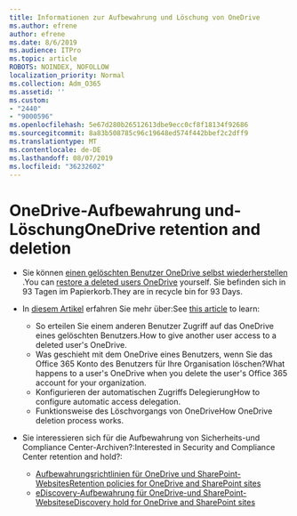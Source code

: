 ```yaml
---
title: Informationen zur Aufbewahrung und Löschung von OneDrive
ms.author: efrene
author: efrene
ms.date: 8/6/2019
ms.audience: ITPro
ms.topic: article
ROBOTS: NOINDEX, NOFOLLOW
localization_priority: Normal
ms.collection: Adm_O365
ms.assetid: ''
ms.custom:
- "2440"
- "9000596"
ms.openlocfilehash: 5e67d280b26512613dbe9ecc0cf8f18134f92686
ms.sourcegitcommit: 8a83b508785c96c19648ed574f442bbef2c2dff9
ms.translationtype: MT
ms.contentlocale: de-DE
ms.lasthandoff: 08/07/2019
ms.locfileid: "36232602"
---
```

# <a name="onedrive-retention-and-deletion"></a><span data-ttu-id="c9ca8-102">OneDrive-Aufbewahrung und-Löschung</span><span class="sxs-lookup"><span data-stu-id="c9ca8-102">OneDrive retention and deletion</span></span>

- <span data-ttu-id="c9ca8-103">Sie können [einen gelöschten Benutzer OneDrive selbst wiederherstellen](https://docs.microsoft.com/onedrive/restore-deleted-onedrive) .</span><span class="sxs-lookup"><span data-stu-id="c9ca8-103">You can [restore a deleted users OneDrive](https://docs.microsoft.com/onedrive/restore-deleted-onedrive) yourself.</span></span> <span data-ttu-id="c9ca8-104">Sie befinden sich in 93 Tagen im Papierkorb.</span><span class="sxs-lookup"><span data-stu-id="c9ca8-104">They are in recycle bin for 93 Days.</span></span> 

- <span data-ttu-id="c9ca8-105">In [diesem Artikel](https://docs.microsoft.com/onedrive/restore-deleted-onedrive) erfahren Sie mehr über:</span><span class="sxs-lookup"><span data-stu-id="c9ca8-105">See [this article](https://docs.microsoft.com/onedrive/restore-deleted-onedrive) to learn:</span></span>
    - <span data-ttu-id="c9ca8-106">So erteilen Sie einem anderen Benutzer Zugriff auf das OneDrive eines gelöschten Benutzers.</span><span class="sxs-lookup"><span data-stu-id="c9ca8-106">How to give another user access to a deleted user's OneDrive.</span></span>
    - <span data-ttu-id="c9ca8-107">Was geschieht mit dem OneDrive eines Benutzers, wenn Sie das Office 365 Konto des Benutzers für Ihre Organisation löschen?</span><span class="sxs-lookup"><span data-stu-id="c9ca8-107">What happens to a user's OneDrive when you delete the user's Office 365 account for your organization.</span></span>
    - <span data-ttu-id="c9ca8-108">Konfigurieren der automatischen Zugriffs Delegierung</span><span class="sxs-lookup"><span data-stu-id="c9ca8-108">How to configure automatic access delegation.</span></span>
    - <span data-ttu-id="c9ca8-109">Funktionsweise des Löschvorgangs von OneDrive</span><span class="sxs-lookup"><span data-stu-id="c9ca8-109">How OneDrive deletion process works.</span></span>

- <span data-ttu-id="c9ca8-110">Sie interessieren sich für die Aufbewahrung von Sicherheits-und Compliance Center-Archiven?:</span><span class="sxs-lookup"><span data-stu-id="c9ca8-110">Interested in Security and Compliance Center retention and hold?:</span></span>
    - [<span data-ttu-id="c9ca8-111">Aufbewahrungsrichtlinien für OneDrive und SharePoint-Websites</span><span class="sxs-lookup"><span data-stu-id="c9ca8-111">Retention policies for OneDrive and SharePoint sites</span></span>](https://docs.microsoft.com/office365/securitycompliance/retention-policies?redirectSourcePath=%252farticle%252f5e377752-700d-4870-9b6d-12bfc12d2423#content-in-onedrive-accounts-and-sharepoint-sites)
    - [<span data-ttu-id="c9ca8-112">eDiscovery-Aufbewahrung für OneDrive-und SharePoint-Websites</span><span class="sxs-lookup"><span data-stu-id="c9ca8-112">eDiscovery hold for OneDrive and SharePoint sites</span></span>](https://docs.microsoft.com/office365/securitycompliance/ediscovery-cases#step-4-place-content-locations-on-hold)



